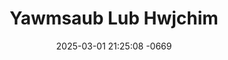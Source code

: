 ---
layout: movie-video-data
date: 2025-03-01 21:25:08 -0669
categories: movie

# Site Attributes
title: "Yawmsaub Lub Hwjchim"
permalink: "/movie/Yawmsaub_Lub_Hwjchim"

# Movie Attributes
synopsis: ""
producer: "Asian Hmong Video Productions"
director: ""
writer: ""
video_link: ""
genre: ""
year: ""
release_type: ""
storage: ""
thumbnail: "/assets/images/movie_thumbnails/Yawmsaub Lub Hwjchim.jpeg"
publishing_company: "Asian Hmong Video Productions"

# Sequels + Parts
base_movie: ""
total_parts: 0
sequel: ""

# Movie Cast
cast:
#VALUE!
---